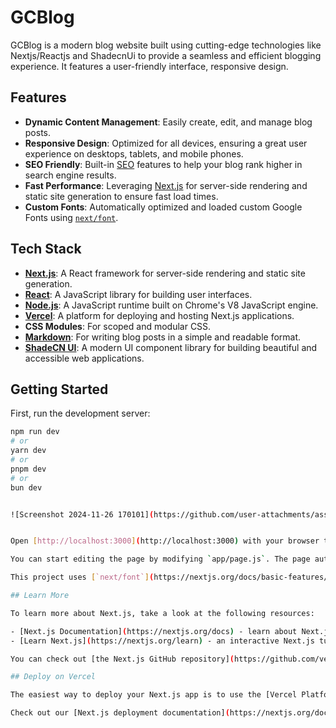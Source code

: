 # GCBlog

GCBlog is a modern blog website built using cutting-edge technologies like Nextjs/Reactjs and ShadecnUi to provide a seamless and efficient blogging experience. It features a user-friendly interface, responsive design.

## Features

- **Dynamic Content Management**: Easily create, edit, and manage blog posts.
- **Responsive Design**: Optimized for all devices, ensuring a great user experience on desktops, tablets, and mobile phones.
- **SEO Friendly**: Built-in [SEO](https://en.wikipedia.org/wiki/Search_engine_optimization) features to help your blog rank higher in search engine results.
- **Fast Performance**: Leveraging [Next.js](https://nextjs.org/) for server-side rendering and static site generation to ensure fast load times.
- **Custom Fonts**: Automatically optimized and loaded custom Google Fonts using [`next/font`](https://nextjs.org/docs/basic-features/font-optimization).

## Tech Stack

- **[Next.js](https://nextjs.org/)**: A React framework for server-side rendering and static site generation.
- **[React](https://reactjs.org/)**: A JavaScript library for building user interfaces.
- **[Node.js](https://nodejs.org/)**: A JavaScript runtime built on Chrome's V8 JavaScript engine.
- **[Vercel](https://vercel.com/)**: A platform for deploying and hosting Next.js applications.
- **CSS Modules**: For scoped and modular CSS.
- **[Markdown](https://www.markdownguide.org/)**: For writing blog posts in a simple and readable format.
- **[ShadeCN UI](https://shadecn.com/)**: A modern UI component library for building beautiful and accessible web applications.

## Getting Started

First, run the development server:

```bash
npm run dev
# or
yarn dev
# or
pnpm dev
# or
bun dev


![Screenshot 2024-11-26 170101](https://github.com/user-attachments/assets/ebfc525a-0ee6-4ff7-b1c6-a351b941ba3d)


Open [http://localhost:3000](http://localhost:3000) with your browser to see the result.

You can start editing the page by modifying `app/page.js`. The page auto-updates as you edit the file.

This project uses [`next/font`](https://nextjs.org/docs/basic-features/font-optimization) to automatically optimize and load Inter, a custom Google Font.

## Learn More

To learn more about Next.js, take a look at the following resources:

- [Next.js Documentation](https://nextjs.org/docs) - learn about Next.js features and API.
- [Learn Next.js](https://nextjs.org/learn) - an interactive Next.js tutorial.

You can check out [the Next.js GitHub repository](https://github.com/vercel/next.js/) - your feedback and contributions are welcome!

## Deploy on Vercel

The easiest way to deploy your Next.js app is to use the [Vercel Platform](https://vercel.com/new?utm_medium=default-template&filter=next.js&utm_source=create-next-app&utm_campaign=create-next-app-readme) from the creators of Next.js.

Check out our [Next.js deployment documentation](https://nextjs.org/docs/deployment) for more details.
